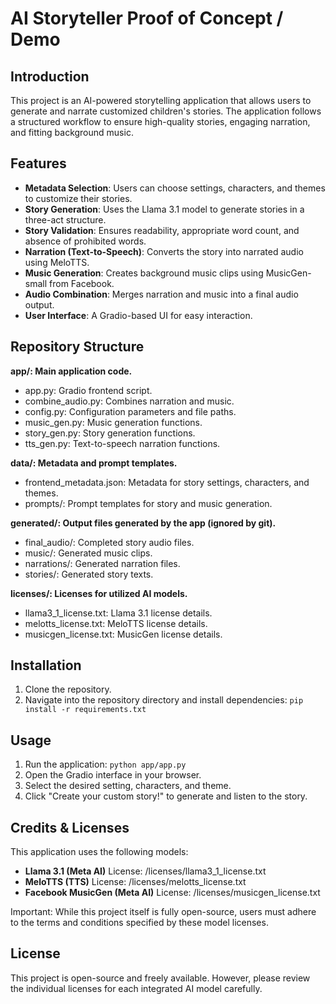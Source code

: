 # AI Storyteller Proof of Concept / Demo

## Introduction

This project is an AI-powered storytelling application that allows users to generate and narrate customized children's stories. The application follows a structured workflow to ensure high-quality stories, engaging narration, and fitting background music.

## Features

- **Metadata Selection**: Users can choose settings, characters, and themes to customize their stories.
- **Story Generation**: Uses the Llama 3.1 model to generate stories in a three-act structure.
- **Story Validation**: Ensures readability, appropriate word count, and absence of prohibited words.
- **Narration (Text-to-Speech)**: Converts the story into narrated audio using MeloTTS.
- **Music Generation**: Creates background music clips using MusicGen-small from Facebook.
- **Audio Combination**: Merges narration and music into a final audio output.
- **User Interface**: A Gradio-based UI for easy interaction.

## Repository Structure
**app/: Main application code.**
- app.py: Gradio frontend script.
- combine_audio.py: Combines narration and music.
- config.py: Configuration parameters and file paths.
- music_gen.py: Music generation functions.
- story_gen.py: Story generation functions.
- tts_gen.py: Text-to-speech narration functions.

**data/: Metadata and prompt templates.**
- frontend_metadata.json: Metadata for story settings, characters, and themes.
- prompts/: Prompt templates for story and music generation.

**generated/: Output files generated by the app (ignored by git).**
- final_audio/: Completed story audio files.
- music/: Generated music clips.
- narrations/: Generated narration files.
- stories/: Generated story texts.

**licenses/: Licenses for utilized AI models.**
- llama3_1_license.txt: Llama 3.1 license details.
- melotts_license.txt: MeloTTS license details.
- musicgen_license.txt: MusicGen license details.

## Installation

1. Clone the repository.
2. Navigate into the repository directory and install dependencies: `pip install -r requirements.txt`

## Usage

1. Run the application: `python app/app.py`
2. Open the Gradio interface in your browser.
3. Select the desired setting, characters, and theme.
4. Click "Create your custom story!" to generate and listen to the story.

## Credits & Licenses

This application uses the following models:
- **Llama 3.1 (Meta AI)**
    License: /licenses/llama3_1_license.txt
- **MeloTTS (TTS)**
    License: /licenses/melotts_license.txt
- **Facebook MusicGen (Meta AI)**
    License: /licenses/musicgen_license.txt

Important: While this project itself is fully open-source, users must adhere to the terms and conditions specified by these model licenses.

## License

This project is open-source and freely available. However, please review the individual licenses for each integrated AI model carefully.
